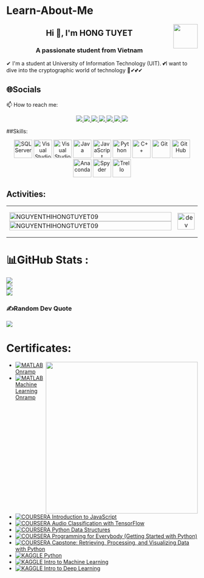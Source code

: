 # Learn-About-Me
<!-- <img align="left" width="400" src="https://github.githubassets.com/images/modules/profile/profile-first-repo.svg" /> -->
<img align="right" width="64" src="https://github.com/NGUYENTHIHONGTUYET09.png" />
<!-- <img align="right" width="64" src="https://img.icons8.com/color/48/vietnam-circular.png" /> -->
<h2 align="center">Hi 👋, I'm HONG TUYET</h2>
<p align="center">
  <h3 align="center">A passionate student from Vietnam </h3>
</p>
✔ I'm a student at University of Information Technology (UIT).
💕I want to dive into the cryptographic world of technology
🤞✔💕✔


<br />

## 🌐Socials
📫 How to reach me:
<p align="center">
  <a href="https://www.linkedin.com/in/nguyen-thi-hong-tuyet-106058318/" target="_blank">
    <img src="https://img.icons8.com/fluent/48/000000/linkedin.png"/>
  </a>
  <a href="https://www.facebook.com/profile.php?id=100015667711831" alt="Facebook">
    <img src="https://img.icons8.com/fluent/48/000000/facebook-new.png" target="_blank" />
  </a> 
  <a href="https://github.com/NGUYENTHIHONGTUYET09" alt="Github">
    <img src="https://img.icons8.com/fluent/48/000000/github.png"/>
  </a> 
  <a href="https://www.youtube.com/channel/UCeDO_8s-Hh1QEKFVwbxalZw" alt="Youtube channel" target="_blank" >
    <img src="https://img.icons8.com/fluent/48/000000/youtube-play.png"/>
  </a>
   <a href="https://www.kaggle.com/" target="_blank" alt="Kaggle">
    <img src="https://img.icons8.com/windows/48/000000/kaggle.png"/>
      </a>
  <a href="https://www.hackerrank.com/profile/nguyenthihongtu2" alt="HackerRank" target="_blank">
    <img src="https://img.icons8.com/external-tal-revivo-shadow-tal-revivo/48/000000/external-hackerrank-is-a-technology-company-that-focuses-on-competitive-programming-logo-shadow-tal-revivo.png" />
  </a>
  <a href="mailto:nguyenthihongtuyet004@gmail.com" alt="Email">
    <img src="https://img.icons8.com/fluent/48/000000/mailing.png"/>
  </a>
</p>

##Skills:

<p align="center">
  <img src="https://img.icons8.com/color/48/000000/microsoft-sql-server.png" alt="SQL Server" width="48" height="48"/> 
  <img src="https://img.icons8.com/color/48/000000/visual-studio-code-2019.png" alt="Visual Studio Code" width="48" height="48"/>
  <img src="https://img.icons8.com/color/48/null/visual-studio--v2.png" alt="Visual Studio" width="48" height="48"/>
  <img src="https://img.icons8.com/color/48/000000/java-coffee-cup-logo.png" alt="Java" width="48" height="48"/>
  <img src="https://img.icons8.com/color/48/000000/javascript.png" alt="JavaScript" width="48" height="48"/>
  <img src="https://img.icons8.com/color/48/000000/python.png" alt="Python" width="48" height="48"/>
  <img src="https://img.icons8.com/color/48/000000/c-plus-plus-logo.png" alt="C++" width="48" height="48"/>
  <img src="https://img.icons8.com/color/48/000000/git.png" alt="Git" width="48" height="48"/>
  <img src="https://img.icons8.com/fluent/48/000000/github.png" alt="GitHub" width="48" height="48"/>
  <img src="https://img.icons8.com/dusk/48/000000/anaconda.png" alt="Anaconda" width="48" height="48"/>
  <img src="https://img.icons8.com/fluent/48/000000/spyder-ide.png" alt="Spyder" width="48" height="48"/>
  <img src="https://img.icons8.com/color/48/000000/trello.png" alt="Trello" width="48" height="48"/>
</p>

## Activities:
<table style="width:100%;">
  <tr>
    <td>
      <!-- Thay đổi username trong URL để phản ánh tài khoản của bạn -->
      <img src="https://github-readme-stats.vercel.app/api/top-langs/?username=NGUYENTHIHONGTUYET09&bg_color=FFFFFF00&text_color=179fa3&layout=compact&hide=CSS&langs_count=10&custom_title=Top%20ngôn%20ngữ%20được%20dùng" alt="NGUYENTHIHONGTUYET09" width="100%"/>
      <img src="https://github-readme-stats.vercel.app/api?username=NGUYENTHIHONGTUYET09&bg_color=FFFFFF00&text_color=179fa3&show_icons=true&count_private=true&include_all_commits=true&custom_title=Hoạt%20động%20trên%20Github" alt="NGUYENTHIHONGTUYET09" width="100%"/>
    </td>
    <td>
      <p align="center"> 
        <img src="https://cdn.dribbble.com/users/1059583/screenshots/4171367/coding-freak.gif" alt="dev" width="100%"/>
      </p>
    </td>
  </tr>
</table>

# 📊GitHub Stats :
![](https://github-readme-stats.vercel.app/api?username=NGUYENTHIHONGTUYET09&theme=radical&hide_border=false&include_all_commits=false&count_private=false)<br/>
![](https://github-readme-streak-stats.herokuapp.com/?user=NGUYENTHIHONGTUYET09&theme=radical&hide_border=false)<br/>
![](https://github-readme-stats.vercel.app/api/top-langs/?username=NGUYENTHIHONGTUYET09&theme=radical&hide_border=false&include_all_commits=false&count_private=false&layout=compact)

### ✍️Random Dev Quote
![](https://quotes-github-readme.vercel.app/api?type=horizontal&theme=radical)

# Certificates:

<img align="right" width="400" src="https://github.githubassets.com/images/modules/profile/profile-joined-github.svg">

- [![MATLAB](https://img.shields.io/badge/-MATLAB-orange) Onramp](https://matlabacademy.mathworks.com/progress/share/certificate.html?id=c2f444b8-d6ce-4eef-9934-48d7fa7da2d1)
- [![MATLAB](https://img.shields.io/badge/-MATLAB-orange) Machine Learning Onramp](https://matlabacademy.mathworks.com/progress/share/certificate.html?id=ad7fb8de-67d7-487f-95ee-f3871a61b1e1)
- [![COURSERA](https://img.shields.io/badge/-COURSERA-green) Introduction to JavaScript](https://www.coursera.org/account/accomplishments/certificate/XFNU3UXCK5DG)
- [![COURSERA](https://img.shields.io/badge/-COURSERA-green) Audio Classification with TensorFlow](https://www.coursera.org/account/accomplishments/certificate/MBSDFCKQ9X8E)
- [![COURSERA](https://img.shields.io/badge/-COURSERA-green) Python Data Structures](https://www.coursera.org/account/accomplishments/certificate/PQMJRCLM7BCQ)
- [![COURSERA](https://img.shields.io/badge/-COURSERA-green) Programming for Everybody (Getting Started with Python)](https://www.coursera.org/account/accomplishments/certificate/V7MK7JDL96DU)
- [![COURSERA](https://img.shields.io/badge/-COURSERA-green) Capstone: Retrieving, Processing, and Visualizing Data with Python](https://www.coursera.org/account/accomplishments/certificate/DVXXD98ESKLP)
- [![KAGGLE](https://img.shields.io/badge/-KAGGLE-blue) Python](https://www.kaggle.com/learn/certification/nguyenhuynhminhtien/python)
- [![KAGGLE](https://img.shields.io/badge/-KAGGLE-blue) Intro to Machine Learning](https://www.kaggle.com/learn/certification/nguyenhuynhminhtien/intro-to-machine-learning)
- [![KAGGLE](https://img.shields.io/badge/-KAGGLE-blue) Intro to Deep Learning](https://www.kaggle.com/learn/certification/nguyenhuynhminhtien/intro-to-deep-learning)

